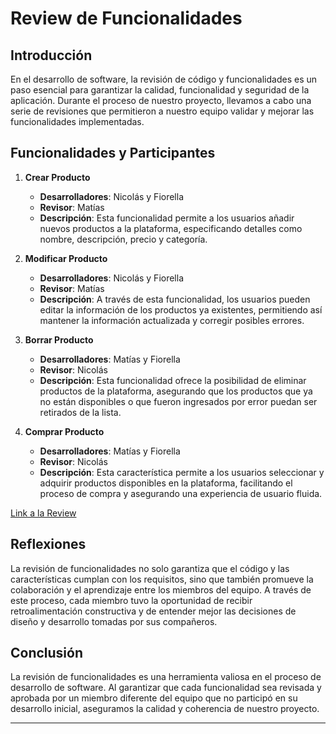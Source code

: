 # Review de Funcionalidades

## Introducción

En el desarrollo de software, la revisión de código y funcionalidades es un paso esencial para garantizar la calidad, funcionalidad y seguridad de la aplicación. Durante el proceso de nuestro proyecto, llevamos a cabo una serie de revisiones que permitieron a nuestro equipo validar y mejorar las funcionalidades implementadas.

## Funcionalidades y Participantes

1. **Crear Producto**
    - **Desarrolladores**: Nicolás y Fiorella
    - **Revisor**: Matías
    - **Descripción**: Esta funcionalidad permite a los usuarios añadir nuevos productos a la plataforma, especificando detalles como nombre, descripción, precio y categoría.

2. **Modificar Producto**
    - **Desarrolladores**: Nicolás y Fiorella
    - **Revisor**: Matías
    - **Descripción**: A través de esta funcionalidad, los usuarios pueden editar la información de los productos ya existentes, permitiendo así mantener la información actualizada y corregir posibles errores.

3. **Borrar Producto**
    - **Desarrolladores**: Matías y Fiorella
    - **Revisor**: Nicolás
    - **Descripción**: Esta funcionalidad ofrece la posibilidad de eliminar productos de la plataforma, asegurando que los productos que ya no están disponibles o que fueron ingresados por error puedan ser retirados de la lista.

4. **Comprar Producto**
    - **Desarrolladores**: Matías y Fiorella
    - **Revisor**: Nicolás
    - **Descripción**: Esta característica permite a los usuarios seleccionar y adquirir productos disponibles en la plataforma, facilitando el proceso de compra y asegurando una experiencia de usuario fluida.

[Link a la Review](https://fi365-my.sharepoint.com/:v:/g/personal/fm251662_fi365_ort_edu_uy/ERiGgl2nJ39Iv2T1l5EXydABN2jIUOInJLRinCFFnImOOg?nav=eyJyZWZlcnJhbEluZm8iOnsicmVmZXJyYWxBcHAiOiJTdHJlYW1XZWJBcHAiLCJyZWZlcnJhbFZpZXciOiJTaGFyZURpYWxvZyIsInJlZmVycmFsQXBwUGxhdGZvcm0iOiJXZWIiLCJyZWZlcnJhbE1vZGUiOiJ2aWV3In19&e=RL1xVI)

## Reflexiones

La revisión de funcionalidades no solo garantiza que el código y las características cumplan con los requisitos, sino que también promueve la colaboración y el aprendizaje entre los miembros del equipo. A través de este proceso, cada miembro tuvo la oportunidad de recibir retroalimentación constructiva y de entender mejor las decisiones de diseño y desarrollo tomadas por sus compañeros.

## Conclusión

La revisión de funcionalidades es una herramienta valiosa en el proceso de desarrollo de software. Al garantizar que cada funcionalidad sea revisada y aprobada por un miembro diferente del equipo que no participó en su desarrollo inicial, aseguramos la calidad y coherencia de nuestro proyecto.

---